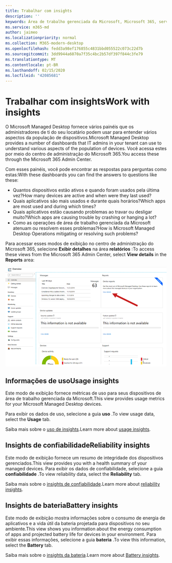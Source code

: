 ```yaml
---
title: Trabalhar com insights
description: ''
keywords: Área de trabalho gerenciada da Microsoft, Microsoft 365, serviço, documentação
ms.service: m365-md
author: jaimeo
ms.localizationpriority: normal
ms.collection: M365-modern-desktop
ms.openlocfilehash: fedd3a98ef176855c4831bbd055522c073c22d7b
ms.sourcegitcommit: 3dd9944a6070a7f35c4bc2b57df397f844c3fe79
ms.translationtype: MT
ms.contentlocale: pt-BR
ms.lasthandoff: 02/15/2020
ms.locfileid: "42085681"
---
```

# <a name="work-with-insights"></a><span data-ttu-id="d1ab6-103">Trabalhar com insights</span><span class="sxs-lookup"><span data-stu-id="d1ab6-103">Work with insights</span></span>

<span data-ttu-id="d1ab6-104">O Microsoft Managed Desktop fornece vários painéis que os administradores de ti do seu locatário podem usar para entender vários aspectos da população de dispositivos.</span><span class="sxs-lookup"><span data-stu-id="d1ab6-104">Microsoft Managed Desktop provides a number of dashboards that IT admins in your tenant can use to understand various aspects of the population of devices.</span></span> <span data-ttu-id="d1ab6-105">Você acessa estes por meio do centro de administração do Microsoft 365.</span><span class="sxs-lookup"><span data-stu-id="d1ab6-105">You access these through the Microsoft 365 Admin Center.</span></span>

<span data-ttu-id="d1ab6-106">Com esses painéis, você pode encontrar as respostas para perguntas como estas:</span><span class="sxs-lookup"><span data-stu-id="d1ab6-106">With these dashboards you can find the answers to questions like these:</span></span>

- <span data-ttu-id="d1ab6-107">Quantos dispositivos estão ativos e quando foram usados pela última vez?</span><span class="sxs-lookup"><span data-stu-id="d1ab6-107">How many devices are active and when were they last used?</span></span>
- <span data-ttu-id="d1ab6-108">Quais aplicativos são mais usados e durante quais horários?</span><span class="sxs-lookup"><span data-stu-id="d1ab6-108">Which apps are most used and during which times?</span></span>
- <span data-ttu-id="d1ab6-109">Quais aplicativos estão causando problemas ao travar ou desligar muito?</span><span class="sxs-lookup"><span data-stu-id="d1ab6-109">Which apps are causing trouble by crashing or hanging a lot?</span></span>
- <span data-ttu-id="d1ab6-110">Como as operações de área de trabalho gerenciada da Microsoft atenuam ou resolvem esses problemas?</span><span class="sxs-lookup"><span data-stu-id="d1ab6-110">How is Microsoft Managed Desktop Operations mitigating or resolving such problems?</span></span>

<span data-ttu-id="d1ab6-111">Para acessar esses modos de exibição no centro de administração do Microsoft 365, selecione **Exibir detalhes** na área **relatórios** :</span><span class="sxs-lookup"><span data-stu-id="d1ab6-111">To access these views from the Microsoft 365 Admin Center, select **View details** in the **Reports** area:</span></span>

![Centro de administração com área de relatórios no canto superior direito, incluindo o cartão de relatórios de dispositivos e o link "Exibir detalhes".](../../media/insights_overview.png)



## <a name="usage-insights"></a><span data-ttu-id="d1ab6-113">Informações de uso</span><span class="sxs-lookup"><span data-stu-id="d1ab6-113">Usage insights</span></span>
<span data-ttu-id="d1ab6-114">Este modo de exibição fornece métricas de uso para seus dispositivos de área de trabalho gerenciada da Microsoft.</span><span class="sxs-lookup"><span data-stu-id="d1ab6-114">This view provides usage metrics for your Microsoft Managed Desktop devices.</span></span> 

<span data-ttu-id="d1ab6-115">Para exibir os dados de uso, selecione a guia **uso** .</span><span class="sxs-lookup"><span data-stu-id="d1ab6-115">To view usage data, select the **Usage** tab.</span></span>

<span data-ttu-id="d1ab6-116">Saiba mais sobre o [uso de insights](usage-insights.md).</span><span class="sxs-lookup"><span data-stu-id="d1ab6-116">Learn more about [usage insights](usage-insights.md).</span></span>

## <a name="reliability-insights"></a><span data-ttu-id="d1ab6-117">Insights de confiabilidade</span><span class="sxs-lookup"><span data-stu-id="d1ab6-117">Reliability insights</span></span>
<span data-ttu-id="d1ab6-118">Este modo de exibição fornece um resumo de integridade dos dispositivos gerenciados.</span><span class="sxs-lookup"><span data-stu-id="d1ab6-118">This view provides you with a health summary of your managed devices.</span></span> <span data-ttu-id="d1ab6-119">Para exibir os dados de confiabilidade, selecione a guia **confiabilidade** .</span><span class="sxs-lookup"><span data-stu-id="d1ab6-119">To view reliability data, select the **Reliability** tab.</span></span>

<span data-ttu-id="d1ab6-120">Saiba mais sobre o [insights de confiabilidade](reliability-insights.md).</span><span class="sxs-lookup"><span data-stu-id="d1ab6-120">Learn more about [reliability insights](reliability-insights.md).</span></span>

## <a name="battery-insights"></a><span data-ttu-id="d1ab6-121">Insights de bateria</span><span class="sxs-lookup"><span data-stu-id="d1ab6-121">Battery insights</span></span>
<span data-ttu-id="d1ab6-122">Este modo de exibição mostra informações sobre o consumo de energia de aplicativos e a vida útil da bateria projetada para dispositivos no seu ambiente.</span><span class="sxs-lookup"><span data-stu-id="d1ab6-122">This view shows you information about the energy consumption of apps and projected battery life for devices in your environment.</span></span> <span data-ttu-id="d1ab6-123">Para exibir essas informações, selecione a guia **bateria** .</span><span class="sxs-lookup"><span data-stu-id="d1ab6-123">To view this information, select the **Battery** tab.</span></span>

<span data-ttu-id="d1ab6-124">Saiba mais sobre o [insights da bateria](battery-insights.md).</span><span class="sxs-lookup"><span data-stu-id="d1ab6-124">Learn more about [Battery insights](battery-insights.md).</span></span>
